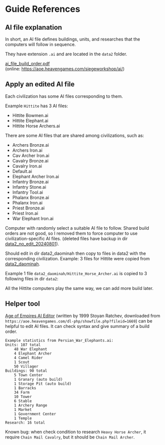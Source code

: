 # Guide References

## AI file explanation

In short, an AI file defines buildings, units, and researches that the computers will
follow in sequence.

They have extension `.ai` and are located in the `data2` folder.

[ai_file_build_order.pdf](./ai_file_build_order.pdf)  
(online: https://aoe.heavengames.com/siegeworkshop/ai/)

## Apply an edited AI file

Each civilization has some AI files corresponding to them.

Example `Hittite` has 3 AI files:

- Hittite Bowmen.ai
- Hittite Elephant.ai
- Hittite Horse Archers.ai

There are some AI files that are shared among civilizations, such as:

- Archers Bronze.ai
- Archers Iron.ai
- Cav Archer Iron.ai
- Cavalry Bronze.ai
- Cavalry Iron.ai
- Default.ai
- Elephant Archer Iron.ai
- Infantry Bronze.ai
- Infantry Stone.ai
- Infantry Tool.ai
- Phalanx Bronze.ai
- Phalanx Iron.ai
- Priest Bronze.ai
- Priest Iron.ai
- War Elephant Iron.ai

Computer with randomly select a suitable AI file to follow.
Shared build orders are not good,
so I removed them to force computer to use civilization-specific AI files.
(deleted files have backup in dir [data2_no_edit_20240801](../../data2_no_edit_20240801)).

Should edit in dir data2_daominah then copy to files in data2 with the
corresponding civilization. Example: 3 files for Hittite were copied from
  [data2_daominah](../../data2_daominah).

Example 1 file `data2_daominah/Hittite_Horse_Archer.ai` is copied to 3 following files in dir `data2`:  

All the Hittite computers play the same way, we can add more build later.

## Helper tool

[Age of Empires AI Editor](./AIEDIT.exe)
(written by 1999 Stoyan Ratchev,
downloaded from `https://aoe.heavengames.com/dl-php/showfile.php?fileid=1669`)
can be helpful to edit AI files.
It can check syntax and give summary of a build order.

````text
Example statistics from Persian_War_Elephants.ai:
Units: 107 total
    48 War Elephant
    4 Elephant Archer
    4 Camel Rider
    1 Scout
    50 Villager
Buildings: 90 total
    5 Town Center
    1 Granary (auto build)
    1 Storage Pit (auto build)
    1 Barracks
    34 Farm
    10 Tower
    6 Stable
    1 Archery Range
    1 Market
    1 Government Center
    1 Temple
Research: 16 total
````

Known bug: when check condition to research `Heavy Horse Archer`,
it require `Chain Mail Cavalry`, but it should be `Chain Mail Archer`.
